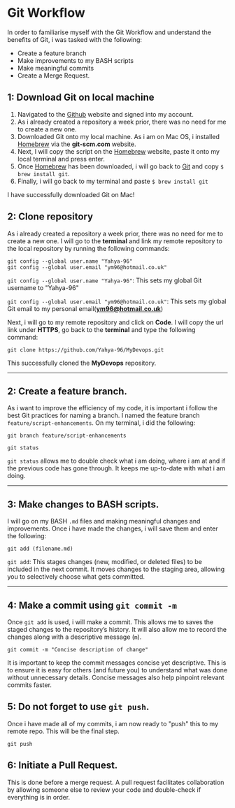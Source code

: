 # Git Workflow
 
In order to familiarise myself with the Git Workflow and understand the benefits of Git, i was tasked with the following: 

- Create a feature branch
- Make improvements to my BASH scripts
- Make meaningful commits
- Create a Merge Request.


## 1: Download Git on local machine
 1. Navigated to the [Github](https://github.com/) website and signed into my account.
 2. As i already created a repository a week prior, there was no need for me to create a new one.
 3. Downloaded Git onto my local machine. As i am on Mac OS, i  installed [Homebrew](git-scm.com) via the **git-scm.com** website.
 4. Next, I will copy the script on the [Homebrew](https://brew.sh/) website, paste it onto my local terminal and press enter.
 5. Once [Homebrew](https://brew.sh/) has been downloaded, i will go back to [Git](https://git-scm.com/downloads/mac) and copy `$ brew install git`.
 6. Finally, i will go back to my terminal and paste `$ brew install git`

I have successfully downloaded Git on Mac!


## 2: Clone repository
As i already created a repository a week prior, there was no need for me to create a new one. I will go to the **terminal** and link my remote repository to the local repository by running the following commands:
```
git config --global user.name "Yahya-96"
git config --global user.email "ym96@hotmail.co.uk"
```

`git config --global user.name "Yahya-96"`: This sets my global Git username to "Yahya-96"

`git config --global user.email "ym96@hotmail.co.uk"`: This sets my global Git email to my personal email(**ym96@hotmail.co.uk**)

Next, i will go to my remote repository and click on **Code**. I will copy the url link under **HTTPS**, go back to the **terminal** and type the following command:
```
git clone https://github.com/Yahya-96/MyDevops.git
```

This successfully cloned the **MyDevops** repository.

---

 ## 2: Create a feature branch.
As i want to improve the efficiency of my code, it is important i follow the best Git practices for naming a branch. I named the feature branch `feature/script-enhancements`. On my terminal, i did the following:
```
git branch feature/script-enhancements

git status
```

`git status` allows me to double check what i am doing, where i am at and if the previous code has gone through. It keeps me up-to-date with what i am doing.

---

## 3: Make changes to BASH scripts.
I will go on my BASH `.md` files and making meaningful changes and improvements. Once i have made the changes, i will save them and enter the following:
```
git add (filename.md)
```

`git add`: This stages changes (new, modified, or deleted files) to be included in the next commit. It moves changes to the staging area, allowing you to selectively choose what gets committed.

---

## 4: Make a commit using `git commit -m`
Once `git add` is used, i will make a commit. This allows me to saves the staged changes to the repository’s history. It will also allow me to record the changes along with a descriptive message (`m`).
```
git commit -m "Concise description of change"
```

It is important to keep the commit messages concise yet descriptive. This is to ensure it is easy for others (and future you) to understand what was done without unnecessary details. Concise messages also help pinpoint relevant commits faster.


## 5: Do not forget to use `git push`.
Once i have made all of my commits, i am now ready to "push" this to my remote repo. This will be the final step.
```
git push
```

## 6: Initiate a Pull Request.  
This is done before a merge request. A pull request facilitates collaboration by allowing someone else to review your code and double-check if everything is in order.
